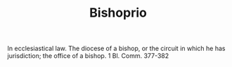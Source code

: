 ---
title: Bishoprio
letter: B
permalink: "/definitions/bld-bishoprio.html"
body: In ecclesiastical law. The diocese of a bishop, or the circuit in which he has
  jurisdiction; the office of a bishop. 1 Bl. Comm. 377-382
published_at: '2018-07-07'
source: Black's Law Dictionary 2nd Ed (1910)
layout: post
---